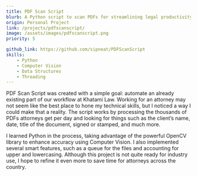 ```yaml
---
title: PDF Scan Script
blurb: A Python script to scan PDFs for streamlining legal productivity
origin: Personal Project
link: /projects/pdfscanscript/
image: /assets/images/pdfscanscript.png
priority: 5

github_link: https://github.com/sipneat/PDFScanScript
skills:
    - Python
    - Computer Vision
    - Data Structures
    - Threading
---
```


PDF Scan Script was created with a simple goal: automate an already existing part of our workflow at Khatami Law. Working for an attorney may not seem like the best place to hone my technical skills, but I noticed a way I could make that a reality. The script works by processing the thousands of PDFs attorneys get per day and looking for things such as the client’s name, date, title of the document, signed or stamped, and much more.

I learned Python in the process, taking advantage of the powerful OpenCV library to enhance accuracy using Computer Vision. I also implemented several smart features, such as a queue for the files and accounting for upper and lowercasing. Although this project is not quite ready for industry use, I hope to refine it even more to save time for attorneys across the country.

